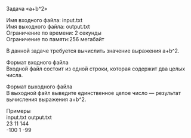 ﻿Задача «a+b^2»

Имя входного файла:	input.txt  
Имя выходного файла: output.txt  
Ограничение по времени:	2 секунды  
Ограничение по памяти:256 мегабайт  

В данной задаче требуется вычислить значение выражения a+b^2.

Формат входного файла  
Входной файл состоит из одной строки, которая содержит два целых числа.

Формат выходного файла  
В выходной файл выведите единственное целое число — результат вычисления выражения a+b^2. 

Примеры  
input.txt output.txt  
23 11	  144  
-100 1	  -99